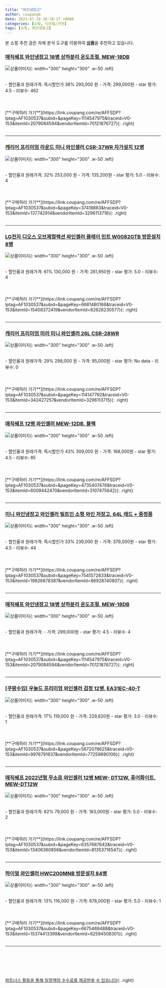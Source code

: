 ```yaml
---
title: "와인냉장고"
author: coupang6
date: 2023-07-10 16:18:17 +0800
categories: [쇼핑, 디이털/가전]
tags: [쇼핑, 와인냉장고]
---
```


본 쇼핑 추천 글은 자체 분석 도구를 이용하여 [**상품**](https://link.coupang.com/a/bao1ui)을 추천하고 있습니다.

### [매직쉐프 와인냉장고 18병 상하분리 온도조절, MEW-18DB](https://link.coupang.com/re/AFFSDP?lptag=AF1030537&subid=&pageKey=1114547975&traceid=V0-153&itemId=2079084594&vendorItemId=70121876727)

![상품이미지](https://thumbnail7.coupangcdn.com/thumbnails/remote/230x230ex/image/vendor_inventory/1d77/9b62406c292d6e0d4963816431d309cd862bb5bfa86338e40e00346bf98f.jpg){: width="300" height="300" .w-50 .left}


<br>
- 할인율과 원래가격: 즉시할인가 38%  293,000   원
- 가격: 299,000원
- star 평가: 4.5
- 리뷰수: 462
<br>
<br>
<br>
<br>
[**구매하러 가기**](https://link.coupang.com/re/AFFSDP?lptag=AF1030537&subid=&pageKey=1114547975&traceid=V0-153&itemId=2079084594&vendorItemId=70121876727){: .right}
<br>
<br>

---

### [캐리어 프리미엄 라운드 미니 와인셀러 CSR-37WR 자가설치 12병](https://link.coupang.com/re/AFFSDP?lptag=AF1030537&subid=&pageKey=37418883&traceid=V0-153&itemId=137742914&vendorItemId=3296113716)

![상품이미지](https://thumbnail8.coupangcdn.com/thumbnails/remote/230x230ex/image/retail/images/1872818584584523-5bd32f9e-6858-4ce8-b556-2cefe8a111b2.png){: width="300" height="300" .w-50 .left}


<br>
- 할인율과 원래가격: 32%  253,000   원
- 가격: 135,200원
- star 평가: 5.0
- 리뷰수: 4
<br>
<br>
<br>
<br>
[**구매하러 가기**](https://link.coupang.com/re/AFFSDP?lptag=AF1030537&subid=&pageKey=37418883&traceid=V0-153&itemId=137742914&vendorItemId=3296113716){: .right}
<br>
<br>

---

### [LG전자 디오스 오브제컬렉션 와인셀러 클레이 민트 W0082GTB 방문설치 8병](https://link.coupang.com/re/AFFSDP?lptag=AF1030537&subid=&pageKey=6681460166&traceid=V0-153&itemId=15408372419&vendorItemId=82628230577)

![상품이미지](https://thumbnail6.coupangcdn.com/thumbnails/remote/230x230ex/image/retail/images/3386047343312745-818361b9-6cc6-4cee-bee3-1045f2195c32.jpg){: width="300" height="300" .w-50 .left}


<br>
- 할인율과 원래가격: 61%  130,000   원
- 가격: 281,950원
- star 평가: 5.0
- 리뷰수: 4
<br>
<br>
<br>
<br>
[**구매하러 가기**](https://link.coupang.com/re/AFFSDP?lptag=AF1030537&subid=&pageKey=6681460166&traceid=V0-153&itemId=15408372419&vendorItemId=82628230577){: .right}
<br>
<br>

---

### [캐리어 프리미엄 미러 미니 와인셀러 26L CSR-28WR](https://link.coupang.com/re/AFFSDP?lptag=AF1030537&subid=&pageKey=114147792&traceid=V0-153&itemId=342427257&vendorItemId=3296113715)

![상품이미지](https://thumbnail8.coupangcdn.com/thumbnails/remote/230x230ex/image/retail/images/2017/09/18/15/1/ccc3d12a-19ed-4800-b50d-e82d746725e9.jpg){: width="300" height="300" .w-50 .left}


<br>
- 할인율과 원래가격: 29%  298,000   원
- 가격: 95,000원
- star 평가: No data
- 리뷰수: 0
<br>
<br>
<br>
<br>
[**구매하러 가기**](https://link.coupang.com/re/AFFSDP?lptag=AF1030537&subid=&pageKey=114147792&traceid=V0-153&itemId=342427257&vendorItemId=3296113715){: .right}
<br>
<br>

---

### [매직쉐프 12병 와인셀러 MEW-12DB, 블랙](https://link.coupang.com/re/AFFSDP?lptag=AF1030537&subid=&pageKey=4735407476&traceid=V0-153&itemId=6009442470&vendorItemId=3107475642)

![상품이미지](https://thumbnail8.coupangcdn.com/thumbnails/remote/230x230ex/image/vendor_inventory/9c7c/3c43a8efb29ca66f43612b836fe10bc239562b8a21463277fbc6b9d2ded9.jpg){: width="300" height="300" .w-50 .left}


<br>
- 할인율과 원래가격: 즉시할인가 43%  309,000   원
- 가격: 168,000원
- star 평가: 4.5
- 리뷰수: 85
<br>
<br>
<br>
<br>
[**구매하러 가기**](https://link.coupang.com/re/AFFSDP?lptag=AF1030537&subid=&pageKey=4735407476&traceid=V0-153&itemId=6009442470&vendorItemId=3107475642){: .right}
<br>
<br>

---

### [미니 와인냉장고 와인셀러 빌트인 소형 와인 저장고, 64L 레드 + 증정품](https://link.coupang.com/re/AFFSDP?lptag=AF1030537&subid=&pageKey=7541572833&traceid=V0-153&itemId=19826878387&vendorItemId=86928740807)

![상품이미지](https://thumbnail6.coupangcdn.com/thumbnails/remote/230x230ex/image/vendor_inventory/ee43/f8b6624a66beb88a2db28f433e68886762169b9725687e5d7168ad70ca1f.jpg){: width="300" height="300" .w-50 .left}


<br>
- 할인율과 원래가격: 즉시할인가 33%  239,000   원
- 가격: 379,000원
- star 평가: 4.5
- 리뷰수: 44
<br>
<br>
<br>
<br>
[**구매하러 가기**](https://link.coupang.com/re/AFFSDP?lptag=AF1030537&subid=&pageKey=7541572833&traceid=V0-153&itemId=19826878387&vendorItemId=86928740807){: .right}
<br>
<br>

---

### [매직쉐프 와인냉장고 18병 상하분리 온도조절, MEW-18DB](https://link.coupang.com/re/AFFSDP?lptag=AF1030537&subid=&pageKey=1114547975&traceid=V0-153&itemId=2079084594&vendorItemId=70121876727)

![상품이미지](https://thumbnail7.coupangcdn.com/thumbnails/remote/230x230ex/image/vendor_inventory/1d77/9b62406c292d6e0d4963816431d309cd862bb5bfa86338e40e00346bf98f.jpg){: width="300" height="300" .w-50 .left}


<br>
- 할인율과 원래가격: 
- 가격: 299,000원
- star 평가: 4.5
- 리뷰수: 4
<br>
<br>
<br>
<br>
[**구매하러 가기**](https://link.coupang.com/re/AFFSDP?lptag=AF1030537&subid=&pageKey=1114547975&traceid=V0-153&itemId=2079084594&vendorItemId=70121876727){: .right}
<br>
<br>

---

### [[쿠팡수입] 우놀드 프리미엄 와인셀러 검정 12병, EA31EC-40-T](https://link.coupang.com/re/AFFSDP?lptag=AF1030537&subid=&pageKey=5672078625&traceid=V0-153&itemId=9976791837&vendorItemId=77259890106)

![상품이미지](https://thumbnail8.coupangcdn.com/thumbnails/remote/230x230ex/image/retail/images/5695857873798393-96f06415-865d-48a3-ae5d-6a30f33bd8b8.jpg){: width="300" height="300" .w-50 .left}


<br>
- 할인율과 원래가격: 17%  119,000   원
- 가격: 229,820원
- star 평가: 3.0
- 리뷰수: 1
<br>
<br>
<br>
<br>
[**구매하러 가기**](https://link.coupang.com/re/AFFSDP?lptag=AF1030537&subid=&pageKey=5672078625&traceid=V0-153&itemId=9976791837&vendorItemId=77259890106){: .right}
<br>
<br>

---

### [매직쉐프 2022년형 무소음 와인셀러 12병 MEW- DT12W, 퓨어화이트, MEW-DT12W](https://link.coupang.com/re/AFFSDP?lptag=AF1030537&subid=&pageKey=6357687642&traceid=V0-153&itemId=13406360856&vendorItemId=81353716547)

![상품이미지](https://thumbnail9.coupangcdn.com/thumbnails/remote/230x230ex/image/vendor_inventory/d2c2/0f194596574d4cb4ab0c8947e1afeac2be3670d483f9495c10e806b011dc.jpg){: width="300" height="300" .w-50 .left}


<br>
- 할인율과 원래가격: 62%  79,000   원
- 가격: 183,000원
- star 평가: 5.0
- 리뷰수: 2
<br>
<br>
<br>
<br>
[**구매하러 가기**](https://link.coupang.com/re/AFFSDP?lptag=AF1030537&subid=&pageKey=6357687642&traceid=V0-153&itemId=13406360856&vendorItemId=81353716547){: .right}
<br>
<br>

---

### [하이얼 와인셀러 HWC200MNB 방문설치 84병](https://link.coupang.com/re/AFFSDP?lptag=AF1030537&subid=&pageKey=6675469488&traceid=V0-153&itemId=15374413398&vendorItemId=82594508301)

![상품이미지](https://thumbnail10.coupangcdn.com/thumbnails/remote/230x230ex/image/rs_quotation_api/hl0qp23u/5b7950cf815340a889f72beb1a19f61e.jpg){: width="300" height="300" .w-50 .left}


<br>
- 할인율과 원래가격: 13%  116,000   원
- 가격: 678,000원
- star 평가: 5.0
- 리뷰수: 1
<br>
<br>
<br>
<br>
[**구매하러 가기**](https://link.coupang.com/re/AFFSDP?lptag=AF1030537&subid=&pageKey=6675469488&traceid=V0-153&itemId=15374413398&vendorItemId=82594508301){: .right}
<br>
<br>

---
<br><br><br><br><br> [파트너스 활동을 통해 일정액의 수수료를 제공받을 수 있습니다](https://link.coupang.com/a/bao1ui){: .right}